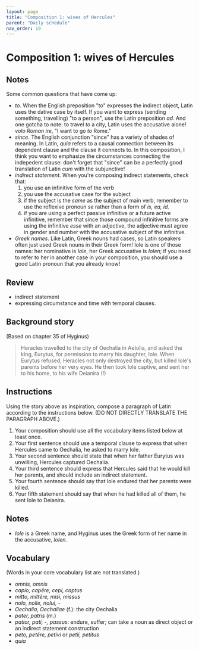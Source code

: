 ```yaml
---
layout: page
title: "Composition 1: wives of Hercules"
parent: "Daily schedule"
nav_order: 19
---
```


# Composition 1: wives of Hercules

## Notes

Some common questions that have come up:

- *to*.  When the English preposition "to" expresses the indirect object, Latin uses the dative case by itself.  If you want to express (sending something, travelling) "to a person", use the Latin preposition *ad*.  And one gotcha to note:  to travel *to* a city, Latin uses the accusative alone!  *volo Roman ire*, "I want to go *to* Rome."
- *since*.  The English conjunction "since" has a variety of shades of meaning.  In Latin, *quia* refers to a causal connection between its dependent clause and the clause it connects to.  In this composition, I think you want to emphasize the circumstances connecting the indepedent clause: don't forget that "since" can be a perfectly good translation of Latin *cum* with the subjunctive!
- *indirect statement*. When you're composing indirect statements, check that:
    1. you use an infinitive form of the verb
    2. you use the accusative case for the subject
    3. if the subject is the *same* as the subject of main verb, remember to use the reflexive pronoun *se* rather than a form of *is, ea, id*.
    4. if you are using a perfect passive infinitive or a future active infinitive, remember that since those compound infinitive forms are using the infinitive *esse* with an adjective, the adjective must agree in gender and number with the accusative subject of the infinitive.
- *Greek names*.  Like Latin, Greek nouns had cases, so Latin speakers often just used Greek nouns in their Greek form!  Iole is one of those names:  her nominative is *Iole*, her Greek accusative is *Iolen*; if you need to refer to her in another case in your composition, you should use a good Latin pronoun that you already know!


## Review

- indirect statement
- expressing circumstance and time with temporal clauses.  

## Background story

(Based on chapter 35 of Hyginus)

> Heracles travelled to the city of Oechalia in Aetolia, and asked the king, Eurytus, for permission to marry his daughter, Iole.  When Eurytus refused, Heracles not only destroyed the city, but killed Iole's parents before her very eyes.  He then took Iole captive, and sent her to his home, to his wife Deianira (!)


## Instructions

 Using the story above as inspiration, compose a paragraph of Latin according to the instructions below. (DO NOT DIRECTLY TRANSLATE THE PARAGRAPH ABOVE.)

1. Your composition should use all the vocabulary items listed below at least once.
1. Your first sentence should use a temporal clause to express that when Hercules came to Oechalia, he asked to marry Iole.
2. Your second sentence should state that when her father Eurytus was unwilling, Hercules captured Oechalia.
3. Your third sentence should express that Hercules said that he would kill her parents, and should include an indirect statement.
4. Your fourth sentence should say that Iole endured that her parents were killed.
5. Your fifth statement should say that when he had killed all of them, he sent Iole to Deianira.


## Notes

 - *Iole* is a Greek name, and Hyginus uses the Greek form of her name in the accusative, *Iolen*.


## Vocabulary

(Words in your core vocabulary list are not translated.)

- *omnis, omnis*
- *capio, capĕre, cepi, captus*
- *mitto, mittĕre, misi, missus*
- *nolo, nolle, nolui, -*
- *Oechalia, Oechaliae* (f.): the city Oechalia
- *pater, patris* (m.)
- *patior, pati, -, passus*: endure, suffer; can take a noun as direct object or an indirect statement construction
- *peto, petĕre, petivi* or *petii, petitus*
- *quia* 

